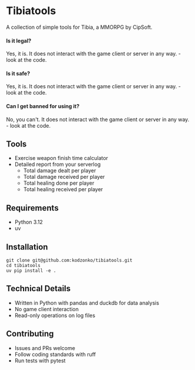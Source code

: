 # Tibiatools

A collection of simple tools for Tibia, a MMORPG by CipSoft.

#### Is it legal?

Yes, it is. It does not interact with the game client or server in any way. - look at the code.

#### Is it safe?

Yes, it is. It does not interact with the game client or server in any way. - look at the code.

#### Can I get banned for using it?

No, you can't. It does not interact with the game client or server in any way. - look at the code.

## Tools

* Exercise weapon finish time calculator
* Detailed report from your serverlog
  * Total damage dealt per player
  * Total damage received per player
  * Total healing done per player
  * Total healing received per player

## Requirements

* Python 3.12
* uv

## Installation

```shell
git clone git@github.com:kodzonko/tibiatools.git
cd tibiatools
uv pip install -e .
```

## Technical Details

* Written in Python with pandas  and duckdb for data analysis
* No game client interaction
* Read-only operations on log files

## Contributing

* Issues and PRs welcome
* Follow coding standards with ruff
* Run tests with pytest

